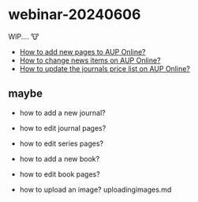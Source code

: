 # webinar-20240606

WIP.... 🐮


- [How to add new pages to AUP Online?](https://amsterdamuniversitypress.github.io/content-loading/addingnewpages)
- [How to change news items on AUP Online?](https://amsterdamuniversitypress.github.io/content-loading/changingnewsitems)
- [How to update the journals price list on AUP Online?](https://amsterdamuniversitypress.github.io/content-loading/updatingjournalspricelist)


## maybe

- how to add a new journal?
- how to edit journal pages?

- how to edit series pages?
- how to add a new book?
- how to edit book pages?

- how to upload an image? uploadingimages.md



